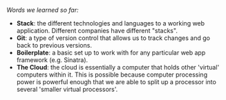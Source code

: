 *Words we learned so far:*

* __Stack__: the different technologies and languages to a working web application. Different companies have different "stacks".
* __Git__: a type of version control that allows us to track changes and go back to previous versions.
* __Boilerplate__: a basic set up to work with for any particular web app framework (e.g. Sinatra). 
* __The Cloud__: the cloud is essentially a computer that holds other 'virtual' computers within it. This is possible because computer processing power is powerful enough that we are able to split up a processor into several 'smaller virtual processors'.
